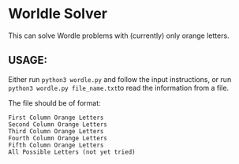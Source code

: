 # Worldle Solver
This can solve Wordle problems with (currently) only orange letters.

## USAGE:
Either run `python3 wordle.py` and follow the input instructions, or run `python3 wordle.py file_name.txt`to read the information from a file.

The file should be of format:

    First Column Orange Letters
    Second Column Orange Letters
    Third Column Orange Letters
    Fourth Column Orange Letters
    Fifth Column Orange Letters
    All Possible Letters (not yet tried)
